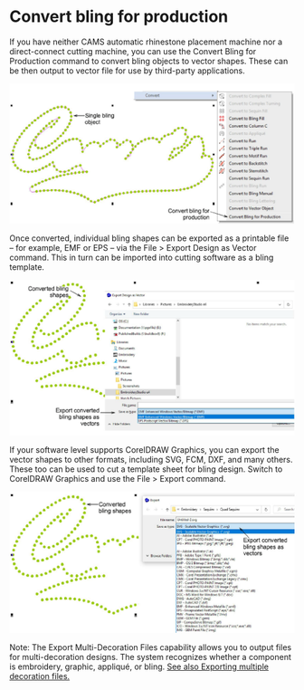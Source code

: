 # Convert bling for production

If you have neither CAMS automatic rhinestone placement machine nor a direct-connect cutting machine, you can use the Convert Bling for Production command to convert bling objects to vector shapes. These can be then output to vector file for use by third-party applications.

![export00057.png](assets/export00057.png)

Once converted, individual bling shapes can be exported as a printable file – for example, EMF or EPS – via the File > Export Design as Vector command. This in turn can be imported into cutting software as a bling template.

![export00060.png](assets/export00060.png)

If your software level supports CorelDRAW Graphics, you can export the vector shapes to other formats, including SVG, FCM, DXF, and many others. These too can be used to cut a template sheet for bling design. Switch to CorelDRAW Graphics and use the File > Export command.

![export00063.png](assets/export00063.png)

Note: The Export Multi-Decoration Files capability allows you to output files for multi-decoration designs. The system recognizes whether a component is embroidery, graphic, appliqué, or bling. [See also Exporting multiple decoration files.](Exporting_multiple_decoration_files)
